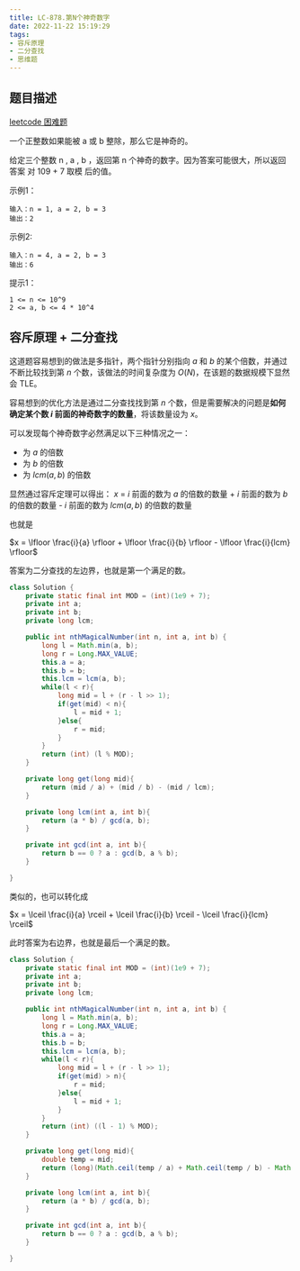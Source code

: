 ```yaml
---
title: LC-878.第N个神奇数字
date: 2022-11-22 15:19:29
tags:
- 容斥原理
- 二分查找
- 思维题
---
```


## 题目描述
[leetcode 困难题](https://leetcode.cn/problems/nth-magical-number/)

一个正整数如果能被 a 或 b 整除，那么它是神奇的。

给定三个整数 n , a , b ，返回第 n 个神奇的数字。因为答案可能很大，所以返回答案 对 109 + 7 取模 后的值。


示例1：
```
输入：n = 1, a = 2, b = 3
输出：2
```

示例2:
```
输入：n = 4, a = 2, b = 3
输出：6
```

提示1：
```
1 <= n <= 10^9
2 <= a, b <= 4 * 10^4
```

## 容斥原理 + 二分查找
这道题容易想到的做法是多指针，两个指针分别指向 $a$ 和 $b$ 的某个倍数，并通过不断比较找到第 $n$ 个数，该做法的时间复杂度为 $O(N)$，在该题的数据规模下显然会 TLE。

容易想到的优化方法是通过二分查找找到第 $n$ 个数，但是需要解决的问题是**如何确定某个数 $i$ 前面的神奇数字的数量**，将该数量设为 $x$。

可以发现每个神奇数字必然满足以下三种情况之一：
- 为 $a$ 的倍数
- 为 $b$ 的倍数
- 为 $lcm(a, b)$ 的倍数

显然通过容斥定理可以得出：
$x$ = $i$ 前面的数为 $a$ 的倍数的数量 + $i$ 前面的数为 $b$ 的倍数的数量 - $i$ 前面的数为 $lcm(a, b)$ 的倍数的数量

也就是

$x = \lfloor \frac{i}{a} \rfloor + \lfloor \frac{i}{b} \rfloor - \lfloor \frac{i}{lcm} \rfloor$

答案为二分查找的左边界，也就是第一个满足的数。
```Java
class Solution {
    private static final int MOD = (int)(1e9 + 7);
    private int a;
    private int b;
    private long lcm;

    public int nthMagicalNumber(int n, int a, int b) {
        long l = Math.min(a, b);
        long r = Long.MAX_VALUE;
        this.a = a;
        this.b = b;
        this.lcm = lcm(a, b);
        while(l < r){
            long mid = l + (r - l >> 1);
            if(get(mid) < n){
                l = mid + 1;
            }else{
                r = mid;
            }
        }
        return (int) (l % MOD);
    }

    private long get(long mid){
        return (mid / a) + (mid / b) - (mid / lcm);
    }

    private long lcm(int a, int b){
        return (a * b) / gcd(a, b);
    } 

    private int gcd(int a, int b){
        return b == 0 ? a : gcd(b, a % b);
    }

}
```

类似的，也可以转化成

$x = \lceil \frac{i}{a} \rceil + \lceil \frac{i}{b} \rceil - \lceil \frac{i}{lcm} \rceil$

此时答案为右边界，也就是最后一个满足的数。
```Java
class Solution {
    private static final int MOD = (int)(1e9 + 7);
    private int a;
    private int b;
    private long lcm;

    public int nthMagicalNumber(int n, int a, int b) {
        long l = Math.min(a, b);
        long r = Long.MAX_VALUE;
        this.a = a;
        this.b = b;
        this.lcm = lcm(a, b);
        while(l < r){
            long mid = l + (r - l >> 1);
            if(get(mid) > n){
                r = mid;
            }else{
                l = mid + 1;
            }
        }
        return (int) ((l - 1) % MOD);
    }

    private long get(long mid){
        double temp = mid;
        return (long)(Math.ceil(temp / a) + Math.ceil(temp / b) - Math.ceil(temp / lcm));
    }

    private long lcm(int a, int b){
        return (a * b) / gcd(a, b);
    } 

    private int gcd(int a, int b){
        return b == 0 ? a : gcd(b, a % b);
    }

}
```